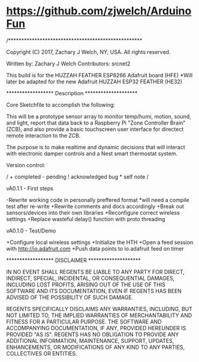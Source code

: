 # https://github.com/zjwelch/ArduinoFun

/*************************************************** 

  Copyright (C) 2017, Zachary J Welch, NY, USA. All rights reserved.

  Written by:   Zachary J Welch
  Contributors: srcnet2
  
  This build is for the HUZZAH FEATHER ESP8266 Adafruit board (HFE)
  *Will later be adapted for the new Adafruit HUZZAH ESP32 FEATHER (HE32)

  ****************** Description ********************

  Core Sketchfile to accomplish the following:
  
  This will be a prototype sensor array to monitor temp/humi, motion, sound,
  and light, report that data back to a Raspberry Pi "Zone Controller Brain" (ZCB),
  and also provide a basic touchscreen user interface for directect remote interaction
  to the ZCB.
  
  The purpose is to make realtime and dynamic decisions that will interact with
  electronic damper controls and a Nest smart thermostat system.
  
  Version control:
  
  / + completed  - pending  ! acknowledged bug  * self note /

  vA0.1.1 - First steps

  -Rewrite working code in personally preffered format
  *will need a compile test after re-write
  +Rewrite comments and docs accordingly
  +Break out sensors/devices into their own libraries
  +Reconfigure correct wireless settings
  +Replace wasteful delay() function with proto threading

  vA0.1.0 - Test/Demo

  +Configure local wireless settings
  +Initialize the HTH
  +Open a feed session with http://io.adafruit.com
  +Push data points to io.adafruit feed on timer

  ****************** DISCLAIMER ********************

IN NO EVENT SHALL REGENTS BE LIABLE TO ANY PARTY FOR DIRECT, INDIRECT,
SPECIAL, INCIDENTAL, OR CONSEQUENTIAL DAMAGES, INCLUDING LOST PROFITS,
ARISING OUT OF THE USE OF THIS SOFTWARE AND ITS DOCUMENTATION, EVEN IF
REGENTS HAS BEEN ADVISED OF THE POSSIBILITY OF SUCH DAMAGE.

REGENTS SPECIFICALLY DISCLAIMS ANY WARRANTIES, INCLUDING, BUT NOT LIMITED
TO, THE IMPLIED WARRANTIES OF MERCHANTABILITY AND FITNESS FOR A PARTICULAR
PURPOSE. THE SOFTWARE AND ACCOMPANYING DOCUMENTATION, IF ANY, PROVIDED 
HEREUNDER IS PROVIDED "AS IS". REGENTS HAS NO OBLIGATION TO PROVIDE ANY
ADDITIONAL INFORMATION, MAINTENANCE, SUPPORT, UPDATES, ENHANCEMENTS, OR 
MODIFICATIONS OF ANY KIND TO ANY PARTIES, COLLECTIVES OR ENTITIES.
